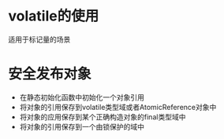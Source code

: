 # volatile的使用

适用于标记量的场景

# 安全发布对象

* 在静态初始化函数中初始化一个对象引用
* 将对象的引用保存到volatile类型域或者AtomicReference对象中
* 将对象的应用保存到某个正确构造对象的final类型域中
* 将对象的引用保存到一个由锁保护的域中